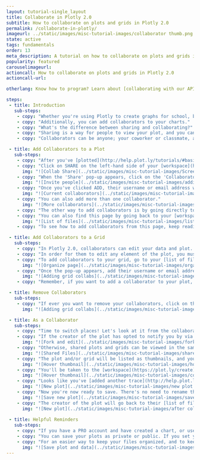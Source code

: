 ```yaml
---
layout: tutorial-single_layout
title: Collaborate in Plotly 2.0
subtitle: How to collaborate on plots and grids in Plotly 2.0
permalink: /collaborate-in-plotly/
imageurl: ../static/images/misc-tutorial-images/collaborator thumb.png
state: active
tags: fundamentals
order: 13
meta_description: A tutorial on how to collaborate on plots and grids in Plotly 2.0
popularity: featured
carouselimageurl: 
actioncall: How to collaborate on plots and grids in Plotly 2.0
actioncall-url: 

otherlang: Know how to program? Learn about [collaborating with our APIs](https://plot.ly/ipython-notebooks/collaboration/), including Python, R, and Matlab.

steps: 
 - title: Introduction
   sub-steps:
    - copy: "Whether you're using Plotly to create graphs for school, business, or for fun, you can [share and export](http://help.plot.ly/save-share-and-export-in-plotly/) these graphs so your colleagues and friends can see your work."
    - copy: "Additionally, you can add collaborators to your charts."
    - copy: "What's the difference between sharing and collaborating?"
    - copy: "Sharing is a way for people to view your plot, and you can do so publicly or with a secret link. For more information about sharing, click [here](http://help.plot.ly/how-sharing-works-in-plotly/). Collaborating is not only sharing your plot, you're giving someone permission to edit it. It's a way for more than one user to work on the same plot."
    - copy: "Collaborators can be anyone; your coworker or classmate, and they can edit your plot as well as your data. They also need to [sign up](http://help.plot.ly/how-to-sign-up-to-plotly/) to Plotly if they don't already have an account."

 - title: Add Collaborators to a Plot
   sub-steps:
    - copy: "After you've [plotted](http://help.plot.ly/tutorials/#basic), [styled](http://help.plot.ly/style-your-plots/) and [saved](http://help.plot.ly/save-share-and-export-in-plotly/) your graph, you can start adding collaborators."
    - copy: "Click on SHARE on the left-hand side of your [workspace](https://plot.ly/create)."
      img: "![Collab Share](../static/images/misc-tutorial-images/Screen Shot 2016-09-12 at 8.40.38 PM.png)"
    - copy: "When the 'Share' pop-up appears, click on the 'Collaborators' tab at the top. Enter their Plotly username or email address in the first field, and you can add a message if you wish. The 'Notify via email' option is set as default."
      img: "![Invite people](../static/images/misc-tutorial-images/adding collaborators.png)"
    - copy: "Once you've clicked ADD, their username or email address will appear under 'Current Collaborators'."
      img: "![Current collaborators](../static/images/misc-tutorial-images/Current Collabs.png)"
    - copy: "You can also add more than one collaborator."
      img: "![More collaborators](../static/images/misc-tutorial-images/more collaborators.png)"
    - copy: "The other way to add collaborators is by going directly to your [list of files](https://plot.ly/organize/home) and bookmarking the page. This is where your saved plots and data are kept, so this is a good place to visit if you wish to collaborate on an older plot."
    - copy: "You can also find this page by going back to your [workspace](https://plot.ly/create) and going to the SHARE tab, then clicking on 'Collaborators'. It's the blue 'list of files' hyperlink."
      img: "![List of files](../static/images/misc-tutorial-images/listoffiles.png)"
    - copy: "To see how to add collaborators from this page, keep reading!"  

 - title: Add Collaborators to a Grid
   sub-steps:   
    - copy: "In Plotly 2.0, collaborators can edit your data and plot. This means they can [edit](http://help.plot.ly/add-data-to-the-plotly-grid/#step-5-update-your-data) the grid and also change the [style](http://help.plot.ly/style-your-plots/) of your chart."
    - copy: "In order for them to edit any element of the plot, you must add the collaborator on both the plot and the associated data grid. Even if they're only styling the chart and not editing the data, they must be added as collaborators to your grid. If you add them to your plot only, the plot gets copied for the collaborator and is saved as a copied plot." 
    - copy: "To add collaborators to your grid, go to your [list of files](https://plot.ly/organize/home). Hover over your grid thumbnail, then click on the 'Share' icon."
      img: "![Organize page](../static/images/misc-tutorial-images/organize page.png)"
    - copy: "Once the pop-up appears, add their username or email address and click ADD."
      img: "![Adding grid collabs](../static/images/misc-tutorial-images/collaborators to grid.png)"
    - copy: "Remember, if you want to add a collaborator to your plot, you must add them to the associated grid!"

 - title: Remove Collaborators 
   sub-steps:
    - copy: "If ever you want to remove your collaborators, click on the 'x' next to their name. When you hover over the 'x', you'll see a little pop-up telling you to click to remove that user from being a collaborator."
      img: "![Adding grid collabs](../static/images/misc-tutorial-images/remove collaborators.png)"

 - title: As a Collaborator
   sub-steps:
    - copy: "Time to switch places! Let's look at it from the collaborator's side."
    - copy: "If the creator of the plot has opted to notify you by via email, you'll receive one, stating that they want to share a plot with you and wish to collaborate. You'll be given a link of where you can view the plot (called the 'Shareplot' page). You can click on 'Fork & Edit' to edit the plot."
      img: "![Fork and edit](../static/images/misc-tutorial-images/fork and edit.png)"
    - copy: "Otherwise, shared plots and grids can be viewed in the same ['Organize'](https://plot.ly/organize/home) page, then by clicking on 'Shared with me' on the left-hand side."
      img: "![Shared Files](../static/images/misc-tutorial-images/sharewithme.png)"
    - copy: "The plot and/or grid will be listed as thumbnails, and you'll have to hover over one and click on EDIT IN 2.0."
      img: "![Hover thumbnail](../static/images/misc-tutorial-images/hover-thumbnail.png)"
    - copy: "You'll be taken to the [workspace](https://plot.ly/create) and as you can see, it looks exactly like it did when it was saved and shared. Now it's your turn to work on it!"
      img: "![Hover thumbnail](../static/images/misc-tutorial-images/collab on workspace.png)"
    - copy: "Looks like you've [added another trace](http://help.plot.ly/make-a-line-graph-or-scatter-plot/#step-3-create-a-chart) and [styled](http://help.plot.ly/style-your-plots/) the graph. It looks pretty cool!"
      img: "![New plot](../static/images/misc-tutorial-images/new plot.png)"
    - copy: "Now you're now ready to save. There's no need to rename the file."
      img: "![Save new plot](../static/images/misc-tutorial-images/save new plot.png)"
    - copy: "The creator of the plot will go back to their [list of files](https://plot.ly/organize/home) and see that the plot was updated."
      img: "![New plot](../static/images/misc-tutorial-images/after collab.png)"   
      
 - title: Helpful Reminders
   sub-steps:
    - copy: "If you have a PRO account and have created a chart, or used features that are only available with a PRO subscription, but are collaborating with someone who has a Community account, they won't be able to save the plot."
    - copy: "You can save your plots as private or public. If you set your plot as private, no one will be able to view it, only your collaborators will be able to view and edit your plot."
    - copy: "For an easier way to keep your files organized, and to keep track of your plots and their associated grids, we highly recommend that you name your plot and grid when you [save them](http://help.plot.ly/save-share-and-export-in-plotly/)."
      img: "![Save plot and data](../static/images/misc-tutorial-images/save plot and data.png)"     
---
```

